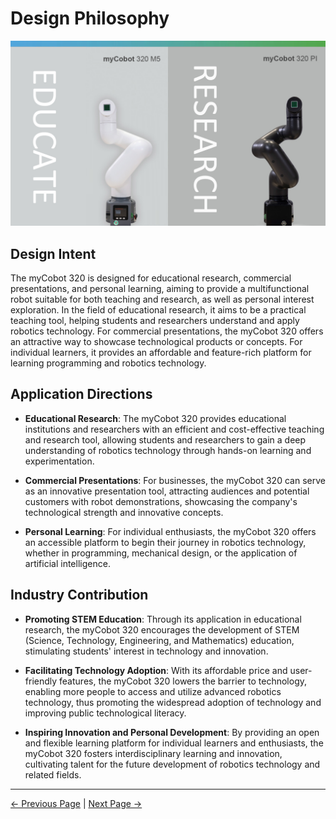 # Design Philosophy

<img src="../resources/1-ProductIntroduction/1-1-banner.png" alt="design" />

## Design Intent

The myCobot 320 is designed for educational research, commercial presentations, and personal learning, aiming to provide a multifunctional robot suitable for both teaching and research, as well as personal interest exploration. In the field of educational research, it aims to be a practical teaching tool, helping students and researchers understand and apply robotics technology. For commercial presentations, the myCobot 320 offers an attractive way to showcase technological products or concepts. For individual learners, it provides an affordable and feature-rich platform for learning programming and robotics technology.

## Application Directions

- **Educational Research**: The myCobot 320 provides educational institutions and researchers with an efficient and cost-effective teaching and research tool, allowing students and researchers to gain a deep understanding of robotics technology through hands-on learning and experimentation.

- **Commercial Presentations**: For businesses, the myCobot 320 can serve as an innovative presentation tool, attracting audiences and potential customers with robot demonstrations, showcasing the company's technological strength and innovative concepts.

- **Personal Learning**: For individual enthusiasts, the myCobot 320 offers an accessible platform to begin their journey in robotics technology, whether in programming, mechanical design, or the application of artificial intelligence.

## Industry Contribution

- **Promoting STEM Education**: Through its application in educational research, the myCobot 320 encourages the development of STEM (Science, Technology, Engineering, and Mathematics) education, stimulating students' interest in technology and innovation.

- **Facilitating Technology Adoption**: With its affordable price and user-friendly features, the myCobot 320 lowers the barrier to technology, enabling more people to access and utilize advanced robotics technology, thus promoting the widespread adoption of technology and improving public technological literacy.

- **Inspiring Innovation and Personal Development**: By providing an open and flexible learning platform for individual learners and enthusiasts, the myCobot 320 fosters interdisciplinary learning and innovation, cultivating talent for the future development of robotics technology and related fields.



----
[← Previous Page](../myCobot320-docs/1-ProductIntroduction/README.md) | [Next Page →](../myCobot320-docs/1-ProductIntroduction/1.2-SuitableUsers.md)


